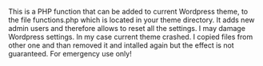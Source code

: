 This is a PHP function that can be added to current Wordpress theme, to the file functions.php which is located in your theme directory. 
It adds new admin users and therefore allows to reset all the settings. 
I may damage Wordpress settings. 
In my case current theme crashed. 
I copied files from other one and than removed it and intalled again but the effect is not guaranteed.
For emergency use only!
